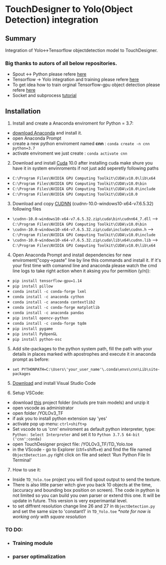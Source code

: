 # TouchDesigner  to  Yolo(Object Detection) integration 

## Summary 
Integration of Yolo<->Tensorflow objectdetection model to TouchDesigner.  
### Big thanks to autors of all below repositories.
* Spout <-> Python   please refere [here](https://github.com/spiraltechnica/Spout-for-Python) 
* Tensorflow -> Yolo integration and training please refere [here](https://github.com/wizyoung/YOLOv3_TensorFlow)
* To get idea how to train orginal Tensorflow-gpu object detection please refere [here](https://github.com/EdjeElectronics/TensorFlow-Object-Detection-API-Tutorial-Train-Multiple-Objects-Windows-10)
* Socket and subprocess [tutorial](https://matthewragan.com/2019/08/14/touchdesigner-python-and-the-subprocess-module/?fbclid=IwAR3Jg4byLlK7_PwDKc1DTQalAYUBrLykMM_6rXGNjeoi17CC5PExHmlZwWU)


## Installation 

1. Install and create a Anaconda enviroment for Python = 3.7:

- [download Anaconda](https://www.anaconda.com/distribution/?gclid=EAIaIQobChMIk8aHlZaQ5gIVyKQYCh3aGgmgEAAYASAAEgLAp_D_BwE) and install it.
- open Anaconda Prompt 
- create a new python enviroment named __cnn__ :
  `conda create -n cnn python=3.7`
- activate enviroment we just create : `conda activate cnn`
2. Download and install [Cuda](https://developer.nvidia.com/cuda-10.0-download-archive) 10.0 after installing cuda make shure you have it in system envinroments if not just add seperetly following paths 
- `C:\Program Files\NVIDIA GPU Computing Toolkit\CUDA\v10.0\lib\x64`
- `C:\Program Files\NVIDIA GPU Computing Toolkit\CUDA\v10.0\bin`
- `C:\Program Files\NVIDIA GPU Computing Toolkit\CUDA\v10.0\include` 
- `C:\Program Files\NVIDIA GPU Computing Toolkit\CUDA\v10.0` 
3. Download and copy [CUDNN](https://developer.nvidia.com/compute/machine-learning/cudnn/secure/7.6.5.32/Production/10.0_20191031/cudnn-10.0-windows10-x64-v7.6.5.32.zip) (cudnn-10.0-windows10-x64-v7.6.5.32) following files     
- `\cudnn-10.0-windows10-x64-v7.6.5.32.zip\cuda\bin\cudnn64_7.dll` --> `C:\Program Files\NVIDIA GPU Computing Toolkit\CUDA\v10.0\bin`
- `\cudnn-10.0-windows10-x64-v7.6.5.32.zip\cuda\include\cudnn.h` --> `C:\Program Files\NVIDIA GPU Computing Toolkit\CUDA\v10.0\include`
- `\cudnn-10.0-windows10-x64-v7.6.5.32.zip\cuda\lib\x64\cudnn.lib` --> `C:\Program Files\NVIDIA GPU Computing Toolkit\CUDA\v10.0\lib\x64`

4. Open Anaconda Prompt and install dependencies for new enviroment("copy->paste" line by line this commands and install it. If it's your first time with comannd line and anaconda please watch the cmd line logs to take right action when it aksing you for permition (y/n)):
- `pip install tensorflow-gpu=1.14`
- `pip install pillow`
- `conda install -c conda-forge lxml`
- `conda install -c anaconda cython`
- `conda install -c anaconda contextlib2`
- `conda install -c conda-forge matplotlib`
- `conda install -c anaconda pandas`
- `pip install opencv-python`
- `conda install -c conda-forge tqdm`
- `pip install pygame`
- `pip install PyOpenGL`
- `pip install python-osc`

5. Add site-packages to the python system path, fill the path with your details in places marked with apostrophes and execute it in anaconda prompt as before: 
- `set PYTHONPATH=C:\Users\'your_user_name'\.conda\envs\cnn\Lib\site-packages` 
5. [Download](https://code.visualstudio.com/) and install Visual Studio Code

6. Setup VSCode:
- download [this](https://drive.google.com/open?id=1aBPk3tAOk6WPLBuQ61MZAV0ajvuwIEQA) project folder (includs pre train models) and unzip it 
- open vscode as administrator
- open folder /YOLOv3_TF
- if ask you to install python extension say 'yes'
- activate pop up menu:  `ctrl+shift+p` 
- Set vscode to us 'cnn' enviroment as default python interpreter, type: `Python: Select Interpreter` and set it to `Python 3.7.5 64-bit ('cnn':conda) `
- open TouchDesigner project file: /YOLOv3_TF/TD_Yolo.toe
- in the VScode - go to Explorer (ctrl+shift+e) and find the file named `ObjectDetection.py` right click on file and select 'Run Python File In Terminal'

7. How to use it: 
* Inside `TD_Yolo.toe` project you will find spout output to send the texture. 
* There is also little parser witch give you back 10 objects at the time,(accuracy and bounding box position on screen). The code in python is not limited so you can build you own parser or extend this one. It will be update in future. This version is very experimantal level.    
* to set diffrent resolution change line 26 and 27 in `ObjectDetection.py` and set the same size to 'constant1' in `TD_Yolo.toe` _*note for now is working only with square resolution_

### TO DO:

* ### Training module
* ### parser optimalization 
